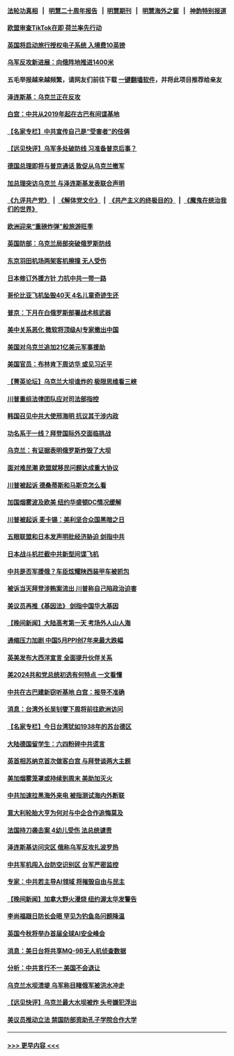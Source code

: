#### [法轮功真相](https://github.com/gfw-breaker/truth/blob/master/README.md?t=0) &nbsp;&nbsp;|&nbsp;&nbsp; [明慧二十周年报告](https://github.com/gfw-breaker/mh-reports/blob/master/README.md?t=0) &nbsp;&nbsp;|&nbsp;&nbsp;[明慧期刊](https://github.com/gfw-breaker/mh-qikan) &nbsp;&nbsp;|&nbsp;&nbsp; [明慧海外之窗](https://github.com/gfw-breaker/mh-news/blob/master/README.md?t=0) &nbsp;&nbsp;|&nbsp;&nbsp; [神韵特别报道](https://github.com/gfw-breaker/mh-news/blob/master/shenyun.md?t=0)
#### [欧盟审查TikTok在即 荷兰率先行动](../pages/nsc418/n14013812.md?t=06110943) 
#### [英国将启动旅行授权电子系统 入境费10英镑](../pages/nsc418/n14013862.md?t=06110943) 
#### [乌军反攻新进展：向俄阵地推进1400米](../pages/nsc418/n14013854.md?t=06110943) 
#### 五毛举报越来越频繁，请网友们前往下载 [一键翻墙软件](https://github.com/gfw-breaker/ssr-accounts)，并将此项目推荐给亲友
#### [泽连斯基：乌克兰正在反攻](../pages/nsc418/n14013819.md?t=06110943) 
#### [白宫：中共从2019年起在古巴有间谍基地](../pages/nsc418/n14013849.md?t=06110943) 
#### [【名家专栏】中共宣传自己是“受害者”的伎俩](../pages/nsc418/n14013205.md?t=06110943) 
#### [【远见快评】乌军多处破防线 习准备普京后事？](../pages/nsc418/n14013777.md?t=06110943) 
#### [德国总理即将与普京通话 敦促从乌克兰撤军](../pages/nsc418/n14013803.md?t=06110943) 
#### [加总理突访乌克兰 与泽连斯基发表联合声明](../pages/nsc418/n14013726.md?t=06110943) 
#### [《九评共产党》](https://github.com/begood0513/9ping.md/blob/master/README.md) &nbsp;|&nbsp; [《解体党文化》](../../../../jtdwh.md/blob/master/README.md)  &nbsp;|&nbsp; [《共产主义的终极目的》](../../../../gczydzjmd.md/blob/master/README.md) &nbsp;|&nbsp; [《魔鬼在统治我们的世界》](../../../../mgztzwmdsj.md/blob/master/README.md) 
#### [欧洲迎来“重磅炸弹”般旅游旺季](../pages/nsc418/n14013723.md?t=06110943) 
#### [英国防部：乌克兰局部突破俄罗斯防线](../pages/nsc418/n14013674.md?t=06110943) 
#### [东京羽田机场两架客机擦撞 无人受伤](../pages/nsc418/n14013664.md?t=06110943) 
#### [日本修订外援方针 力抗中共一带一路](../pages/nsc418/n14013619.md?t=06110943) 
#### [哥伦比亚飞机坠毁40天 4名儿童奇迹生还](../pages/nsc418/n14013627.md?t=06110943) 
#### [普京：下月在白俄罗斯部署战术核武器](../pages/nsc418/n14013533.md?t=06110943) 
#### [美中关系恶化 微软将顶级AI专家撤出中国](../pages/nsc418/n14013569.md?t=06110943) 
#### [美国对乌克兰追加21亿美元军事援助](../pages/nsc418/n14013497.md?t=06110943) 
#### [美国官员：布林肯下周访华 或见习近平](../pages/nsc418/n14013392.md?t=06110943) 
#### [【菁英论坛】乌克兰大坝谁炸的 极限思维看三峡](../pages/nsc418/n14013441.md?t=06110943) 
#### [川普重组法律团队应对司法部指控](../pages/nsc418/n14013385.md?t=06110943) 
#### [韩国召见中共大使邢海明 抗议其干涉内政](../pages/nsc418/n14013427.md?t=06110943) 
#### [功名系于一线？拜登国际外交面临挑战](../pages/nsc418/n14013390.md?t=06110943) 
#### [乌克兰：有证据表明俄罗斯炸毁了大坝](../pages/nsc418/n14013357.md?t=06110943) 
#### [面对难民潮 欧盟就移民问题达成重大协议](../pages/nsc418/n14013402.md?t=06110943) 
#### [川普被起诉 德桑蒂斯和马斯克怎么看](../pages/nsc418/n14013334.md?t=06110943) 
#### [加国烟雾波及欧美 纽约华盛顿DC情况缓解](../pages/nsc418/n14013313.md?t=06110943) 
#### [川普被起诉 麦卡锡：美利坚合众国黑暗之日](../pages/nsc418/n14013316.md?t=06110943) 
#### [五眼联盟和日本发声明批经济胁迫 剑指中共](../pages/nsc418/n14013308.md?t=06110943) 
#### [日本战斗机拦截中共新型间谍飞机](../pages/nsc418/n14013187.md?t=06110943) 
#### [中共是否军援俄？车臣炫耀陕西装甲车被抓包](../pages/nsc418/n14013189.md?t=06110943) 
#### [被诉当天拜登涉贿案流出 川普称自己陷政治迫害](../pages/nsc418/n14013172.md?t=06110943) 
#### [美议员再推《基因法》 剑指中国华大基因](../pages/nsc418/n14013083.md?t=06110943) 
#### [【晚间新闻】大陆高考第一天 考场外人山人海](../pages/nsc418/n14013070.md?t=06110943) 
#### [通缩压力加剧 中国5月PPI创7年来最大跌幅](../pages/nsc418/n14012933.md?t=06110943) 
#### [英美发布大西洋宣言 全面提升伙伴关系](../pages/nsc418/n14012878.md?t=06110943) 
#### [美2024共和党总统初选有何特点 一文看懂](../pages/nsc418/n14012513.md?t=06110943) 
#### [中共在古巴建新窃听基地 白宫：报导不准确](../pages/nsc418/n14012551.md?t=06110943) 
#### [消息：台湾外长吴钊燮下周将前往欧洲访问](../pages/nsc418/n14012567.md?t=06110943) 
#### [【名家专栏】今日台湾犹如1938年的苏台德区](../pages/nsc418/n14011699.md?t=06110943) 
#### [大陆德国留学生：六四粉碎中共谎言](../pages/nsc418/n14012358.md?t=06110943) 
#### [英首相苏纳克首次做客白宫 与拜登谈两大主题](../pages/nsc418/n14012380.md?t=06110943) 
#### [美加烟雾笼罩或持续到周末 美助加灭火](../pages/nsc418/n14012355.md?t=06110943) 
#### [中共加速拉黑海外来电 被指测试海内外断联](../pages/nsc418/n14012543.md?t=06110943) 
#### [意大利轮胎大亨为何对与中企合作追悔莫及](../pages/nsc418/n14011825.md?t=06110943) 
#### [法国持刀袭击案 4幼儿受伤 法总统谴责](../pages/nsc418/n14012486.md?t=06110943) 
#### [泽连斯基访问灾区 俄称乌军反攻扎波罗热](../pages/nsc418/n14012370.md?t=06110943) 
#### [中共军机闯入台防空识别区 台军严密监控](../pages/nsc418/n14012349.md?t=06110943) 
#### [专家：中共若主导AI领域 将摧毁自由与民主](../pages/nsc418/n14012332.md?t=06110943) 
#### [【晚间新闻】加拿大野火漫烧 纽约渥太华发警告](../pages/nsc418/n14012288.md?t=06110943) 
#### [李尚福跟日防长会晤 罕见为钓鱼岛问题降温](../pages/nsc418/n14011964.md?t=06110943) 
#### [英国今秋将举办首届全球AI安全峰会](../pages/nsc418/n14012167.md?t=06110943) 
#### [消息：美日台将共享MQ-9B无人机侦查数据](../pages/nsc418/n14012088.md?t=06110943) 
#### [分析：中共言行不一 美国不会退让](../pages/nsc418/n14011970.md?t=06110943) 
#### [乌克兰水坝溃堤 乌军称目睹俄军被洪水冲走](../pages/nsc418/n14011945.md?t=06110943) 
#### [【远见快评】乌克兰最大水坝被炸 头号嫌犯浮出](../pages/nsc418/n14011953.md?t=06110943) 
#### [美议员推动立法 禁国防部资助孔子学院合作大学](../pages/nsc418/n14011921.md?t=06110943) 

----
#### [ >>> 更早内容 <<< ](../indexes/nsc418-earlier.md)
